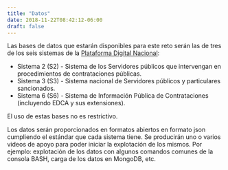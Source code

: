 ```yaml
---
title: "Datos"
date: 2018-11-22T08:42:12-06:00
draft: false
---
```


Las bases de datos que estarán disponibles para este reto serán las de tres de los seis sistemas de la [Plataforma Digital Nacional](https://plataformadigitalnacional.org): 
 
- Sistema 2 (S2) - Sistema de los Servidores públicos que intervengan en procedimientos de contrataciones públicas. 
- Sistema 3 (S3) - Sistema nacional de Servidores públicos y particulares sancionados. 
- Sistema 6 (S6) - Sistema de Información Pública de Contrataciones (incluyendo EDCA y sus extensiones).

El uso de estas bases no es restrictivo.  
 
Los datos serán proporcionados en formatos abiertos en formato json cumpliendo el estándar que cada sistema tiene. 
Se producirán uno o varios videos de apoyo para poder iniciar la explotación de los mismos. Por ejemplo: explotación de los datos con algunos comandos comunes de la consola BASH, carga de los datos en MongoDB, etc. 
